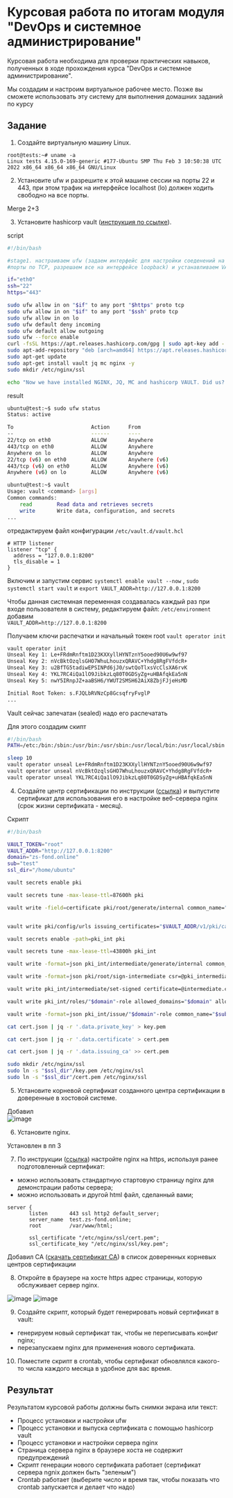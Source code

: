 # Курсовая работа по итогам модуля "DevOps и системное администрирование"

Курсовая работа необходима для проверки практических навыков, полученных в ходе прохождения курса "DevOps и системное администрирование".

Мы создадим и настроим виртуальное рабочее место. Позже вы сможете использовать эту систему для выполнения домашних заданий по курсу

## Задание

1. Создайте виртуальную машину Linux.  
```
root@tests:~# uname -a
Linux tests 4.15.0-169-generic #177-Ubuntu SMP Thu Feb 3 10:50:38 UTC 2022 x86_64 x86_64 x86_64 GNU/Linux

```

2. Установите ufw и разрешите к этой машине сессии на порты 22 и 443, при этом трафик на интерфейсе localhost (lo) должен ходить свободно на все порты.  

Merge 2+3

3. Установите hashicorp vault ([инструкция по ссылке](https://learn.hashicorp.com/tutorials/vault/getting-started-install?in=vault/getting-started#install-vault)).

script

```bash
#!/bin/bash

#stage1. настраиваем ufw (задаем интерфейс для настройки соеденений на SSH и HTTPS 
#порты по TCP, разрешаем все на интерфейсе loopback) и устанавливаем VAULT, jq, mc и nginx

if="eth0"
ssh="22"
https="443"

sudo ufw allow in on "$if" to any port "$https" proto tcp
sudo ufw allow in on "$if" to any port "$ssh" proto tcp
sudo ufw allow in on lo
sudo ufw default deny incoming
sudo ufw default allow outgoing
sudo ufw --force enable
curl -fsSL https://apt.releases.hashicorp.com/gpg | sudo apt-key add -
sudo apt-add-repository "deb [arch=amd64] https://apt.releases.hashicorp.com $(lsb_release -cs) main"
sudo apt-get update
sudo apt-get install vault jq mc nginx -y
sudo mkdir /etc/nginx/ssl

echo "Now we have installed NGINX, JQ, MC and hashicorp VAULT. Did us? "
```  
result 

```bash 
ubuntu@test:~$ sudo ufw status
Status: active

To                         Action      From
--                         ------      ----
22/tcp on eth0             ALLOW       Anywhere
443/tcp on eth0            ALLOW       Anywhere
Anywhere on lo             ALLOW       Anywhere
22/tcp (v6) on eth0        ALLOW       Anywhere (v6)
443/tcp (v6) on eth0       ALLOW       Anywhere (v6)
Anywhere (v6) on lo        ALLOW       Anywhere (v6)
```
```bash 
ubuntu@test:~$ vault
Usage: vault <command> [args]
Common commands:
    read        Read data and retrieves secrets
    write       Write data, configuration, and secrets
...
```

отредактируем файл конфигурации `/etc/vault.d/vault.hcl`  

```
# HTTP listener
listener "tcp" {
  address = "127.0.0.1:8200"
  tls_disable = 1
}
```

Включим и запустим сервис
`systemctl enable vault --now` , `sudo systemctl start vault` и `export VAULT_ADDR=http://127.0.0.1:8200` 

Чтобы данная системная переменная создавалась каждый раз при входе пользователя в систему, редактируем файл: `/etc/environment`  
добавим   
`VAULT_ADDR=http://127.0.0.1:8200`

Получаем ключи распечатки и начальный токен root  `vault operator init` 
```bash
vault operator init
Unseal Key 1: Le+FRdmRnftm1D23KXXyllHYNTznY5ooed90U6w9wf97
Unseal Key 2: nVcBktOzqlsGHO7WhuLhouzxQRAVC+Yhdg8RgFVfdcR+
Unseal Key 3: u2BfTG5tadiwEPSINPd6jJ0/swtQoTlxsVcClsXA6rvK
Unseal Key 4: YKL7RC4iQa1lO9JibkzLq80T0GDSyZg+uHBAfqkEa5nN
Unseal Key 5: nwY5IRnpJZ+aaBSH6/YWUT2SMSH62AiX8ZbjFJjeHsMD

Initial Root Token: s.FJQLbRVNzCp8GcsqfryFvglP
...
```

Vault сейчас запечатан (sealed) надо его распечатать

Для этого создадим скипт

```bash
#!/bin/bash
PATH=/etc:/bin:/sbin:/usr/bin:/usr/sbin:/usr/local/bin:/usr/local/sbin

sleep 10
vault operator unseal Le+FRdmRnftm1D23KXXyllHYNTznY5ooed90U6w9wf97
vault operator unseal nVcBktOzqlsGHO7WhuLhouzxQRAVC+Yhdg8RgFVfdcR+
vault operator unseal YKL7RC4iQa1lO9JibkzLq80T0GDSyZg+uHBAfqkEa5nN

```

4. Cоздайте центр сертификации по инструкции ([ссылка](https://learn.hashicorp.com/tutorials/vault/pki-engine?in=vault/secrets-management)) и выпустите сертификат для использования его в настройке веб-сервера nginx (срок жизни сертификата - месяц).


Скрипт

```bash 
#!/bin/bash

VAULT_TOKEN="root"
VAULT_ADDR="http://127.0.0.1:8200"
domain="zs-fond.online"
sub="test"
ssl_dir="/home/ubuntu"

vault secrets enable pki

vault secrets tune -max-lease-ttl=87600h pki

vault write -field=certificate pki/root/generate/internal common_name="$domain" ttl=87600h > CA.crt


vault write pki/config/urls issuing_certificates="$VAULT_ADDR/v1/pki/ca" crl_distribution_points="$VAULT_ADDR/v1/pki/crl"

vault secrets enable -path=pki_int pki

vault secrets tune -max-lease-ttl=43800h pki_int

vault write -format=json pki_int/intermediate/generate/internal common_name="$domain Intermediate Authority" | jq -r '.data.csr' > pki_intermediate.csr

vault write -format=json pki/root/sign-intermediate csr=@pki_intermediate.csr format=pem_bundle ttl="43800h" | jq -r '.data.certificate' > intermediate.cert.pem

vault write pki_int/intermediate/set-signed certificate=@intermediate.cert.pem

vault write pki_int/roles/"$domain"-role allowed_domains="$domain" allow_subdomains=true max_ttl="744h"

vault write -format=json pki_int/issue/"$domain"-role common_name="$sub.$domain" ttl="744h" > cert.json

cat cert.json | jq -r '.data.private_key' > key.pem

cat cert.json | jq -r '.data.certificate' > cert.pem

cat cert.json | jq -r '.data.issuing_ca' >> cert.pem

sudo mkdir /etc/nginx/ssl
sudo ln -s "$ssl_dir"/key.pem /etc/nginx/ssl
sudo ln -s "$ssl_dir"/cert.pem /etc/nginx/ssl

```
5. Установите корневой сертификат созданного центра сертификации в доверенные в хостовой системе.

Добавил  
![image](https://user-images.githubusercontent.com/93760545/156750860-29f32e33-7118-4443-b285-af007199bceb.png)


6. Установите nginx.

Установлен в пп 3

7. По инструкции ([ссылка](https://nginx.org/en/docs/http/configuring_https_servers.html)) настройте nginx на https, используя ранее подготовленный сертификат:
  - можно использовать стандартную стартовую страницу nginx для демонстрации работы сервера;
  - можно использовать и другой html файл, сделанный вами;
```
server {
       listen       443 ssl http2 default_server;
       server_name  test.zs-fond.online;
       root         /var/www/html;

       ssl_certificate "/etc/nginx/ssl/cert.pem";
       ssl_certificate_key "/etc/nginx/ssl/key.pem";
```

Добавил CA ([скачать сертификат CA](https://github.com/radtools/devops-netology/blob/main/pcs-devsys-diplom/CA.crt)) в список доверенных корневых центров сертификации  

8. Откройте в браузере на хосте https адрес страницы, которую обслуживает сервер nginx.

![image](https://user-images.githubusercontent.com/93760545/156738081-a9aaabb1-0f88-4583-ba04-68ca610b0835.png)
![image](https://user-images.githubusercontent.com/93760545/156738193-5887f6b3-3c47-44c2-ae2a-19c64c9245fa.png)


9. Создайте скрипт, который будет генерировать новый сертификат в vault:
  - генерируем новый сертификат так, чтобы не переписывать конфиг nginx;
  - перезапускаем nginx для применения нового сертификата.

10. Поместите скрипт в crontab, чтобы сертификат обновлялся какого-то числа каждого месяца в удобное для вас время.

## Результат

Результатом курсовой работы должны быть снимки экрана или текст:

- Процесс установки и настройки ufw
- Процесс установки и выпуска сертификата с помощью hashicorp vault
- Процесс установки и настройки сервера nginx
- Страница сервера nginx в браузере хоста не содержит предупреждений 
- Скрипт генерации нового сертификата работает (сертификат сервера ngnix должен быть "зеленым")
- Crontab работает (выберите число и время так, чтобы показать что crontab запускается и делает что надо)
